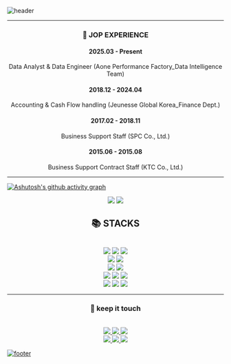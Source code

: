 ![header](https://capsule-render.vercel.app/api?type=Waving&color=gradient&height=300&section=header&text=Hello%20Word!👋%20I%20AM%20RENA!&fontSize=48)

---
<div align=center> 

### 👔 JOP EXPERIENCE
  
#### 2025.03 - Present 
Data Analyst & Data Engineer
(Aone Performance Factory_Data Intelligence Team)

#### 2018.12 - 2024.04 
Accounting & Cash Flow handling
(Jeunesse Global Korea_Finance Dept.)

#### 2017.02 - 2018.11
Business Support Staff
(SPC Co., Ltd.)

#### 2015.06 - 2015.08
Business Support Contract Staff
(KTC Co., Ltd.)


</div>

---

[![Ashutosh's github activity graph](https://github-readme-activity-graph.vercel.app/graph?username=rena-data&bg_color=fffff&color=708090&theme=github)](https://github.com/ashutosh00710/github-readme-activity-graph)

<div align=center><img src="https://github-readme-stats.vercel.app/api/top-langs/?username=rena-data&layout=compact&theme=transparent&hide=jupyter%20notebook"> <img src="https://github-readme-stats.vercel.app/api?username=rena-data&show_icons=true&theme=transparent&include_all_commits=true&count_private=ture&line_height=20"></div>

<div align=center><h2>📚 STACKS</h2></div>

<div align=center> 
  <br>
  <img src="https://img.shields.io/badge/python-3776AB?style=for-the-badge&logo=python&logoColor=white"> 
  <img src="https://img.shields.io/badge/selenium-43B02A?style=for-the-badge&logo=Selenium&logoColor=white">
  <img src="https://img.shields.io/badge/tableau-E97627?style=for-the-badge&logo=Tableau&logoColor=white">

  <br>
  <img src="https://img.shields.io/badge/scikitlearn-F7931E?style=for-the-badge&logo=Scikit-learn&logoColor=white">
  <img src="https://img.shields.io/badge/tensorflow-FF6F00?style=for-the-badge&logo=tensorflow&logoColor=white">

  <br>
  <img src="https://img.shields.io/badge/streamlit-FF4B4B?style=for-the-badge&logo=streamlit&logoColor=white">
  <img src="https://img.shields.io/badge/fastapi-009688?style=for-the-badge&logo=FastAPI&logoColor=white">
  <br>

  <img src="https://img.shields.io/badge/linux-FCC624?style=for-the-badge&logo=linux&logoColor=black"> 
  <img src="https://img.shields.io/badge/mysql-4479A1?style=for-the-badge&logo=mysql&logoColor=white"> 
  <img src="https://img.shields.io/badge/postgresql-4169E1?style=for-the-badge&logo=PostgreSQL&logoColor=white"> 

  <br>
  <img src="https://img.shields.io/badge/github-181717?style=for-the-badge&logo=github&logoColor=white">
  <img src="https://img.shields.io/badge/git-F05032?style=for-the-badge&logo=git&logoColor=white">
  <img src="https://img.shields.io/badge/docker-2496ED?style=for-the-badge&logo=Docker&logoColor=white">
  <br>
  
</div>

---

<div align=center>
  <h3> 
    🤝 keep it touch 
  </h3>
</div>

<div align=center> 
  <br>
  <a href="https://ldsjoy.tistory.com/"><img src="https://img.shields.io/badge/My blog-33FFCE?style=for-the-badge&logo=githubpages&logoColor=black">
  <a href="mailto:ldsjoy@naver.com"><img src="https://img.shields.io/badge/gmail-EA4335?style=for-the-badge&logo=Gmail&logoColor=white">
  <a href="https://github.com/rena-data"><img src="https://img.shields.io/badge/github-181717?style=for-the-badge&logo=Github&logoColor=white"> 
    
  <br>
  <a href=""><img src="https://img.shields.io/badge/linkedin-0A66C2?style=for-the-badge&logo=LinkedIn&logoColor=white">
  <a href=""><img src="https://img.shields.io/badge/facebook-1877F2?style=for-the-badge&logo=Facebook&logoColor=white">
  <a href=""><img src="https://img.shields.io/badge/instagram-E4405F?style=for-the-badge&logo=Instagram&logoColor=white">
    
  <br>
  
</div>

![footer](https://capsule-render.vercel.app/api?type=Waving&color=gradient&height=100&section=footer)
